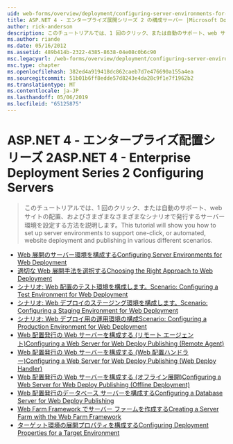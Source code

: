 ```yaml
---
uid: web-forms/overview/deployment/configuring-server-environments-for-web-deployment/index
title: ASP.NET 4 - エンタープライズ展開シリーズ 2 の構成サーバー |Microsoft Docs
author: rick-anderson
description: このチュートリアルでは、1 回のクリック、または自動のサポート、web サイトの配置、およびさまざまな異なるシナリオで発行するサーバー環境を設定する方法を説明しています.
ms.author: riande
ms.date: 05/16/2012
ms.assetid: 489b414b-2322-4385-8638-04e08c0b6c90
msc.legacyurl: /web-forms/overview/deployment/configuring-server-environments-for-web-deployment
msc.type: chapter
ms.openlocfilehash: 382ed4a919418dc862caeb7d7e476690a155a4ea
ms.sourcegitcommit: 51b01b6ff8edde57d8243e4da28c9f1e7f1962b2
ms.translationtype: MT
ms.contentlocale: ja-JP
ms.lasthandoff: 05/06/2019
ms.locfileid: "65125875"
---
```

# <a name="aspnet-4---enterprise-deployment-series-2-configuring-servers"></a><span data-ttu-id="03d29-103">ASP.NET 4 - エンタープライズ配置シリーズ 2</span><span class="sxs-lookup"><span data-stu-id="03d29-103">ASP.NET 4 - Enterprise Deployment Series 2 Configuring Servers</span></span>

> <span data-ttu-id="03d29-104">このチュートリアルでは、1 回のクリック、または自動のサポート、web サイトの配置、およびさまざまなさまざまなシナリオで発行するサーバー環境を設定する方法を説明します。</span><span class="sxs-lookup"><span data-stu-id="03d29-104">This tutorial will show you how to set up server environments to support one-click, or automated, website deployment and publishing in various different scenarios.</span></span>

- [<span data-ttu-id="03d29-105">Web 展開のサーバー環境を構成する</span><span class="sxs-lookup"><span data-stu-id="03d29-105">Configuring Server Environments for Web Deployment</span></span>](configuring-server-environments-for-web-deployment.md)
- [<span data-ttu-id="03d29-106">適切な Web 展開手法を選択する</span><span class="sxs-lookup"><span data-stu-id="03d29-106">Choosing the Right Approach to Web Deployment</span></span>](choosing-the-right-approach-to-web-deployment.md)
- [<span data-ttu-id="03d29-107">シナリオ: Web 配置のテスト環境を構成します。</span><span class="sxs-lookup"><span data-stu-id="03d29-107">Scenario: Configuring a Test Environment for Web Deployment</span></span>](scenario-configuring-a-test-environment-for-web-deployment.md)
- [<span data-ttu-id="03d29-108">シナリオ: Web デプロイのステージング環境を構成します。</span><span class="sxs-lookup"><span data-stu-id="03d29-108">Scenario: Configuring a Staging Environment for Web Deployment</span></span>](scenario-configuring-a-staging-environment-for-web-deployment.md)
- [<span data-ttu-id="03d29-109">シナリオ: Web デプロイ用の運用環境の構成</span><span class="sxs-lookup"><span data-stu-id="03d29-109">Scenario: Configuring a Production Environment for Web Deployment</span></span>](scenario-configuring-a-production-environment-for-web-deployment.md)
- [<span data-ttu-id="03d29-110">Web 配置発行の Web サーバーを構成する (リモート エージェント)</span><span class="sxs-lookup"><span data-stu-id="03d29-110">Configuring a Web Server for Web Deploy Publishing (Remote Agent)</span></span>](configuring-a-web-server-for-web-deploy-publishing-remote-agent.md)
- [<span data-ttu-id="03d29-111">Web 配置発行の Web サーバーを構成する (Web 配置ハンドラー)</span><span class="sxs-lookup"><span data-stu-id="03d29-111">Configuring a Web Server for Web Deploy Publishing (Web Deploy Handler)</span></span>](configuring-a-web-server-for-web-deploy-publishing-web-deploy-handler.md)
- [<span data-ttu-id="03d29-112">Web 配置発行の Web サーバーを構成する (オフライン展開)</span><span class="sxs-lookup"><span data-stu-id="03d29-112">Configuring a Web Server for Web Deploy Publishing (Offline Deployment)</span></span>](configuring-a-web-server-for-web-deploy-publishing-offline-deployment.md)
- [<span data-ttu-id="03d29-113">Web 配置発行のデータベース サーバーを構成する</span><span class="sxs-lookup"><span data-stu-id="03d29-113">Configuring a Database Server for Web Deploy Publishing</span></span>](configuring-a-database-server-for-web-deploy-publishing.md)
- [<span data-ttu-id="03d29-114">Web Farm Framework でサーバー ファームを作成する</span><span class="sxs-lookup"><span data-stu-id="03d29-114">Creating a Server Farm with the Web Farm Framework</span></span>](creating-a-server-farm-with-the-web-farm-framework.md)
- [<span data-ttu-id="03d29-115">ターゲット環境の展開プロパティを構成する</span><span class="sxs-lookup"><span data-stu-id="03d29-115">Configuring Deployment Properties for a Target Environment</span></span>](configuring-deployment-properties-for-a-target-environment.md)
